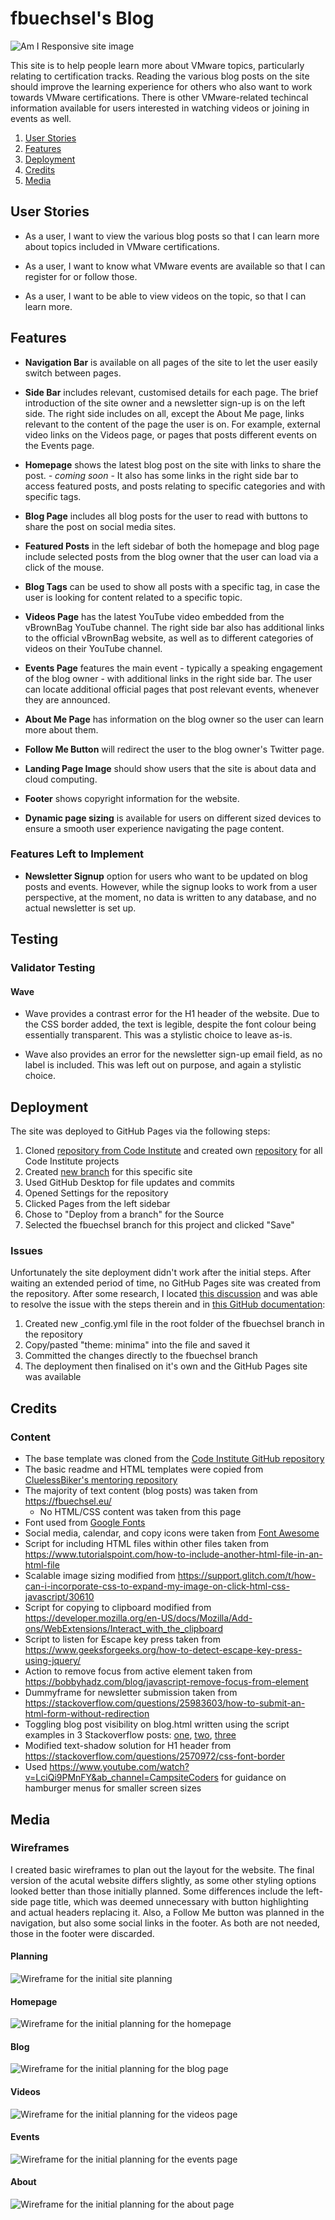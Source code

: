 # fbuechsel's Blog

<img src='assets/images/readme/am_i_responsive.png' alt='Am I Responsive site image'/>

This site is to help people learn more about VMware topics, particularly relating to certification tracks. Reading the various blog posts on the site should improve the learning experience for others who also want to work towards VMware certifications. There is other VMware-related techincal information available for users interested in watching videos or joining in events as well.

1. [User Stories](#user-stories)
2. [Features](#features)
3. [Deployment](#deployment)
4. [Credits](#credits)
5. [Media](#media)

## User Stories

- As a user, I want to view the various blog posts so that I can learn more about topics included in VMware certifications.

- As a user, I want to know what VMware events are available so that I can register for or follow those.

- As a user, I want to be able to view videos on the topic, so that I can learn more.

## Features 

- __Navigation Bar__ is available on all pages of the site to let the user easily switch between pages.

- __Side Bar__ includes relevant, customised details for each page. The brief introduction of the site owner and a newsletter sign-up is on the left side. The right side includes on all, except the About Me page, links relevant to the content of the page the user is on. For example, external video links on the Videos page, or pages that posts different events on the Events page.

- __Homepage__ shows the latest blog post on the site with links to share the post. *- coming soon* - It also has some links in the right side bar to access featured posts, and posts relating to specific categories and with specific tags.

- __Blog Page__ includes all blog posts for the user to read with buttons to share the post on social media sites.

- __Featured Posts__ in the left sidebar of both the homepage and blog page include selected posts from the blog owner that the user can load via a click of the mouse.

- __Blog Tags__ can be used to show all posts with a specific tag, in case the user is looking for content related to a specific topic.

- __Videos Page__ has the latest YouTube video embedded from the vBrownBag YouTube channel. The right side bar also has additional links to the official vBrownBag website, as well as to different categories of videos on their YouTube channel.

- __Events Page__ features the main event - typically a speaking engagement of the blog owner - with additional links in the right side bar. The user can locate additional official pages that post relevant events, whenever they are announced.

- __About Me Page__ has information on the blog owner so the user can learn more about them.

- __Follow Me Button__ will redirect the user to the blog owner's Twitter page.

- __Landing Page Image__ should show users that the site is about data and cloud computing.

- __Footer__ shows copyright information for the website.

- __Dynamic page sizing__ is available for users on different sized devices to ensure a smooth user experience navigating the page content.

### Features Left to Implement

- __Newsletter Signup__ option for users who want to be updated on blog posts and events. However, while the signup looks to work from a user perspective, at the moment, no data is written to any database, and no actual newsletter is set up.

## Testing 


### Validator Testing 

#### Wave
- Wave provides a contrast error for the H1 header of the website. Due to the CSS border added, the text is legible, despite the font colour being essentially transparent. This was a stylistic choice to leave as-is.

- Wave also provides an error for the newsletter sign-up email field, as no label is included. This was left out on purpose, and again a stylistic choice.


## Deployment

The site was deployed to GitHub Pages via the following steps:
1. Cloned [repository from Code Institute](https://github.com/Code-Institute-Org/ci-full-template) and created own [repository](https://github.com/crazycooky77/ci_projects) for all Code Institute projects
2. Created [new branch](https://github.com/crazycooky77/ci_projects/tree/fbuechsel) for this specific site
3. Used GitHub Desktop for file updates and commits
4. Opened Settings for the repository
5. Clicked Pages from the left sidebar
6. Chose to "Deploy from a branch" for the Source
7. Selected the fbuechsel branch for this project and clicked "Save"

### Issues

Unfortunately the site deployment didn't work after the initial steps. After waiting an extended period of time, no GitHub Pages site was created from the repository. After some research, I located [this discussion](https://github.com/orgs/community/discussions/22506) and was able to resolve the issue with the steps therein and in [this GitHub documentation](https://docs.github.com/en/pages/setting-up-a-github-pages-site-with-jekyll/adding-a-theme-to-your-github-pages-site-using-jekyll):

1. Created new \_config.yml file in the root folder of the fbuechsel branch in the repository
2. Copy/pasted "theme: minima" into the file and saved it
3. Committed the changes directly to the fbuechsel branch
4. The deployment then finalised on it's own and the GitHub Pages site was available

## Credits 

### Content 

- The base template was cloned from the [Code Institute GitHub repository](https://github.com/Code-Institute-Org/ci-full-template)
- The basic readme and HTML templates were copied from [CluelessBiker's mentoring repository](https://github.com/CluelessBiker/mentoring/tree/main)
- The majority of text content (blog posts) was taken from https://fbuechsel.eu/
	- No HTML/CSS content was taken from this page
- Font used from [Google Fonts](https://fonts.google.com/specimen/Share+Tech)
- Social media, calendar, and copy icons were taken from [Font Awesome](https://fontawesome.com/)
- Script for including HTML files within other files taken from https://www.tutorialspoint.com/how-to-include-another-html-file-in-an-html-file
- Scalable image sizing modified from https://support.glitch.com/t/how-can-i-incorporate-css-to-expand-my-image-on-click-html-css-javascript/30610
- Script for copying to clipboard modified from https://developer.mozilla.org/en-US/docs/Mozilla/Add-ons/WebExtensions/Interact_with_the_clipboard
- Script to listen for Escape key press taken from https://www.geeksforgeeks.org/how-to-detect-escape-key-press-using-jquery/
- Action to remove focus from active element taken from https://bobbyhadz.com/blog/javascript-remove-focus-from-element
- Dummyframe for newsletter submission taken from https://stackoverflow.com/questions/25983603/how-to-submit-an-html-form-without-redirection
- Toggling blog post visibility on blog.html written using the script examples in 3 Stackoverflow posts: [one](https://stackoverflow.com/questions/37985388/toggle-visibility-of-all-divs-at-once), [two](https://stackoverflow.com/questions/19065133/using-a-javascript-variable-to-refer-to-an-element-with-id-containing-the-variab), [three](https://stackoverflow.com/questions/55603456/a-simple-way-to-show-one-div-and-hide-all-others)
- Modified text-shadow solution for H1 header from https://stackoverflow.com/questions/2570972/css-font-border
- Used https://www.youtube.com/watch?v=LciQi9PMnFY&ab_channel=CampsiteCoders for guidance on hamburger menus for smaller screen sizes

## Media

### Wireframes

I created basic wireframes to plan out the layout for the website. The final version of the acutal website differs slightly, as some other styling options looked better than those initially planned. Some differences include the left-side page title, which was deemed unnecessary with button highlighting and actual headers replacing it. Also, a Follow Me button was planned in the navigation, but also some social links in the footer. As both are not needed, those in the footer were discarded.

#### Planning
<img src='assets/images/site_layout/planning.png' alt='Wireframe for the initial site planning'/>

#### Homepage
<img src='assets/images/site_layout/home.png' alt='Wireframe for the initial planning for the homepage'/>

#### Blog
<img src='assets/images/site_layout/blog.png' alt='Wireframe for the initial planning for the blog page'/>

#### Videos
<img src='assets/images/site_layout/videos.png' alt='Wireframe for the initial planning for the videos page'/>

#### Events
<img src='assets/images/site_layout/events.png' alt='Wireframe for the initial planning for the events page'/>

#### About
<img src='assets/images/site_layout/about.png' alt='Wireframe for the initial planning for the about page'/>